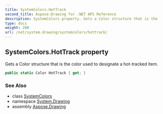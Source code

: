 ```yaml
---
title: SystemColors.HotTrack
second_title: Aspose.Drawing for .NET API Reference
description: SystemColors property. Gets a Color structure that is the color used to designate a hottracked item
type: docs
weight: 200
url: /net/system.drawing/systemcolors/hottrack/
---
```

## SystemColors.HotTrack property

Gets a Color structure that is the color used to designate a hot-tracked item.

```csharp
public static Color HotTrack { get; }
```

### See Also

* class [SystemColors](../)
* namespace [System.Drawing](../../systemcolors/)
* assembly [Aspose.Drawing](../../../)


